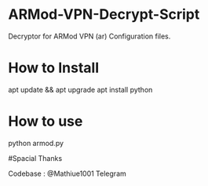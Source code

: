 # ARMod-VPN-Decrypt-Script
 Decryptor for ARMod VPN (ar) Configuration files.

# How to Install

apt update && apt upgrade
apt install python

# How to use

python armod.py




#Spacial Thanks




Codebase : @Mathiue1001 Telegram
